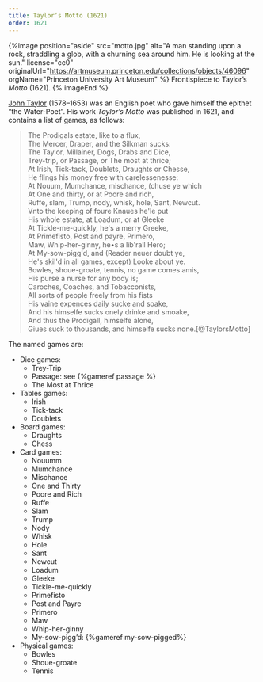 ```yaml
---
title: Taylor’s Motto (1621)
order: 1621
---
```


{%image position="aside" src="motto.jpg" alt="A man standing upon a rock, straddling a glob, with a churning sea around him. He is looking at the sun."
license="cc0" originalUrl="https://artmuseum.princeton.edu/collections/objects/46096" orgName="Princeton University Art Museum" %}
Frontispiece to Taylor’s <cite>Motto</cite> (1621).
{% imageEnd %}

[John Taylor](https://en.wikipedia.org/wiki/John_Taylor_(poet)) (1578–1653) was
an English poet who gave himself the epithet “the Water-Poet”. His work
<cite>Taylor’s Motto</cite> was published in 1621, and contains a list of games, as follows:

<blockquote>
The Prodigals estate, like to a flux,<br/>
The Mercer, Draper, and the Silkman sucks:<br/>
The Taylor, Millainer, Dogs, Drabs and Dice,<br/>
Trey-trip, or Passage, or The most at thrice;<br/>
At Irish, Tick-tack, Doublets, Draughts or Chesse,<br/>
He flings his money free with carelessenesse:<br/>
At Nouum, Mumchance, mischance, (chuse ye which<br/>
At One and thirty, or at Poore and rich,<br/>
Ruffe, slam, Trump, nody, whisk, hole, Sant, Newcut.<br/>
Vnto the keeping of foure Knaues he'le put<br/>
His whole estate, at Loadum, or at Gleeke<br/>
At Tickle-me-quickly, he's a merry Greeke,<br/>
At Primefisto, Post and payre, Primero,<br/>
Maw, Whip-her-ginny, he•s a lib'rall Hero;<br/>
At My-sow-pigg'd, and (Reader neuer doubt ye,<br/>
He's skil'd in all games, except) Looke about ye.<br/>
Bowles, shoue-groate, tennis, no game comes amis,<br/>
His purse a nurse for any body is;<br/>
Caroches, Coaches, and Tobacconists,<br/>
All sorts of people freely from his fists<br/>
His vaine expences daily sucke and soake,<br/>
And his himselfe sucks onely drinke and smoake,<br/>
And thus the Prodigall, himselfe alone,<br/>
Giues suck to thousands, and himselfe sucks none.[@TaylorsMotto]
</blockquote>

The named games are:
- Dice games:
    - Trey-Trip
    - Passage: see {%gameref passage %}
    - The Most at Thrice
- Tables games:
    - Irish
    - Tick-tack
    - Doublets
- Board games:
    - Draughts
    - Chess
- Card games:
    - Nouumm
    - Mumchance
    - Mischance
    - One and Thirty
    - Poore and Rich
    - Ruffe
    - Slam
    - Trump
    - Nody
    - Whisk
    - Hole
    - Sant
    - Newcut
    - Loadum
    - Gleeke
    - Tickle-me-quickly
    - Primefisto
    - Post and Payre
    - Primero
    - Maw
    - Whip-her-ginny
    - My-sow-pigg’d: {%gameref my-sow-pigged%}
- Physical games:
    - Bowles
    - Shoue-groate
    - Tennis
